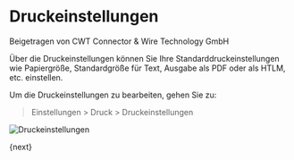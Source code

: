 # Druckeinstellungen
<span class="text-muted contributed-by">Beigetragen von CWT Connector & Wire Technology GmbH</span>

Über die Druckeinstellungen können Sie Ihre Standarddruckeinstellungen wie Papiergröße, Standardgröße für Text, Ausgabe als PDF oder als HTLM, etc. einstellen.

Um die Druckeinstellungen zu bearbeiten, gehen Sie zu:

> Einstellungen > Druck > Druckeinstellungen

<img class="screenshot" alt="Druckeinstellungen" src="/assets/erpnext_docs/assets/img/setup/print/print-settings.png">

{next}
